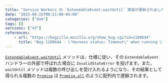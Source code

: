 ```yaml
---
title: "Service Workers の `ExtendableEvent.waitUntil` 実装が更新されました"
date: "2015-09-25T00:21:00-04:00"
categories: ["dom"]
tags: []
versions: ["43"]
references:
    - url: "https://bugzilla.mozilla.org/show_bug.cgi?id=1189644"
      title: "Bug 1189644 - \"Harness status: Timeout\" when running \"extendable-event-waituntil.https.html\" test"
---
```

[`ExtendableEvent.waitUntil`](https://developer.mozilla.org/docs/Web/API/ExtendableEvent/waitUntil) メソッドは、仕様に従い、その `ExtendableEvent` ハンドラーの外部で呼ばれた場合に `InvalidStateError` を投げます。また、`waitUntil` メソッドは複数の呼び出しを受け入れるようになり、その結果として得られる複数の [`Promise`](https://developer.mozilla.org/docs/Web/JavaScript/Reference/Global_Objects/Promise) は [`Promise.all`](https://developer.mozilla.org/docs/Web/JavaScript/Reference/Global_Objects/Promise/all) のように配列内で連鎖されます。
